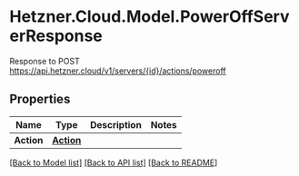 # Hetzner.Cloud.Model.PowerOffServerResponse
Response to POST https://api.hetzner.cloud/v1/servers/{id}/actions/poweroff

## Properties

Name | Type | Description | Notes
------------ | ------------- | ------------- | -------------
**Action** | [**Action**](Action.md) |  | 

[[Back to Model list]](../../README.md#documentation-for-models) [[Back to API list]](../../README.md#documentation-for-api-endpoints) [[Back to README]](../../README.md)

